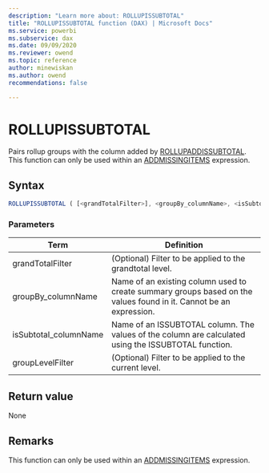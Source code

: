 ```yaml
---
description: "Learn more about: ROLLUPISSUBTOTAL"
title: "ROLLUPISSUBTOTAL function (DAX) | Microsoft Docs"
ms.service: powerbi 
ms.subservice: dax 
ms.date: 09/09/2020
ms.reviewer: owend
ms.topic: reference
author: minewiskan
ms.author: owend 
recommendations: false

---
```

# ROLLUPISSUBTOTAL

Pairs rollup groups with the column added by [ROLLUPADDISSUBTOTAL](rollupaddissubtotal-function-dax.md). This function can only be used within an [ADDMISSINGITEMS](addmissingitems-function-dax.md) expression.
  
## Syntax  
  
```js
ROLLUPISSUBTOTAL ( [<grandTotalFilter>], <groupBy_columnName>, <isSubtotal_columnName> [, [<groupLevelFilter>] [, <groupBy_columnName>, <isSubtotal_columnName> [, [<groupLevelFilter>] [, … ] ] ] ] )
```
  
### Parameters  

|Term|Definition|  
|--------|--------------|  
|grandTotalFilter|(Optional) Filter to be applied to the grandtotal level.|  
|groupBy_columnName|Name of an existing column used to create summary groups based on the values found in it. Cannot be an expression.|  
|isSubtotal_columnName |Name of an ISSUBTOTAL column. The values of the column are calculated using the ISSUBTOTAL function. |
|groupLevelFilter|(Optional) Filter to be applied to the current level.|

## Return value

None
  
## Remarks  

This function can only be used within an [ADDMISSINGITEMS](addmissingitems-function-dax.md) expression.
